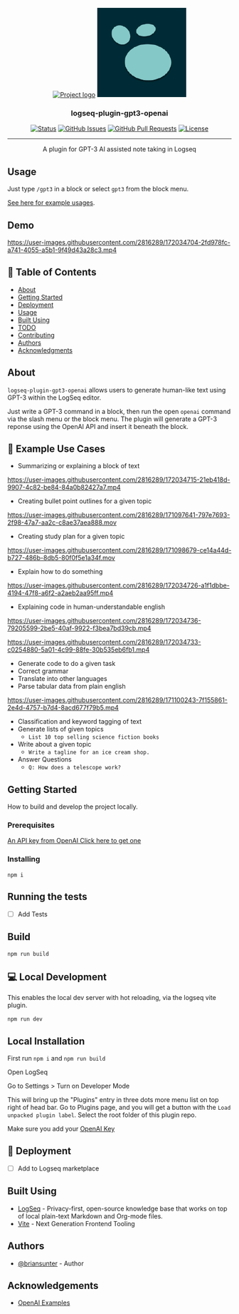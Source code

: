 <p align="center">
  <a href="" rel="noopener">
 <img width=400px height=200px src="./docs/open-ai.webp" alt="Project logo"></a>
 <img width=200px height=200px src="./docs/logseq.png" alt="Project logo"></a>
</p>

<h3 align="center">logseq-plugin-gpt3-openai</h3>

<div align="center">

[![Status](https://img.shields.io/badge/status-active-success.svg)]()
[![GitHub Issues](https://img.shields.io/github/issues/briansunter/logseq-plugin-gpt3-openai.svg)](https://github.com/briansunter/logseq-plugin-gpt3-openai)
[![GitHub Pull Requests](https://img.shields.io/github/issues-pr/briansunter/logseq-plugin-gpt3-openai.svg)](https://github.com/briansunter/logseq-plugin-gpt3-openai)
[![License](https://img.shields.io/badge/license-MIT-blue.svg)](/LICENSE)

</div>

---

<p align="center"> A plugin for GPT-3 AI assisted note taking in Logseq
    <br> 
</p>

## Usage

Just type `/gpt3` in a block or select `gpt3` from the block menu.

[See here for example usages](https://beta.openai.com/examples).

## Demo 


https://user-images.githubusercontent.com/2816289/172034704-2fd978fc-a741-4055-a5b1-9f49d43a28c3.mp4


## 📝 Table of Contents

- [About](#about)
- [Getting Started](#getting_started)
- [Deployment](#deployment)
- [Usage](#usage)
- [Built Using](#built_using)
- [TODO](../TODO.md)
- [Contributing](../CONTRIBUTING.md)
- [Authors](#authors)
- [Acknowledgments](#acknowledgement)

## About <a name = "about"></a>
`logseq-plugin-gpt3-openai` allows users to generate human-like text using GPT-3 within the LogSeq editor.

Just write a GPT-3 command in a block, then run the open `openai` command via the slash menu or the block menu. The plugin will generate a GPT-3 reponse using the OpenAI API and insert it beneath the block.

## 📖 Example Use Cases
- Summarizing or explaining a block of text

https://user-images.githubusercontent.com/2816289/172034715-21eb418d-9907-4c82-be84-84a0b82427a7.mp4

- Creating bullet point outlines for a given topic


https://user-images.githubusercontent.com/2816289/171097641-797e7693-2f98-47a7-aa2c-c8ae37aea888.mov

- Creating study plan for a given topic


https://user-images.githubusercontent.com/2816289/171098679-ce14a44d-b727-486b-8db5-80f0f5e1a34f.mov

- Explain how to do something



https://user-images.githubusercontent.com/2816289/172034726-a1f1dbbe-4194-47f8-a6f2-a2aeb2aa95ff.mp4



- Explaining code in human-understandable english



https://user-images.githubusercontent.com/2816289/172034736-79205599-2be5-40af-9922-f3bea7bd39cb.mp4





https://user-images.githubusercontent.com/2816289/172034733-c0254880-5a01-4c99-88fe-30b535eb6fb1.mp4



- Generate code to do a given task
- Correct grammar
- Translate into other languages
- Parse tabular data from plain english

https://user-images.githubusercontent.com/2816289/171100243-7f155861-2e4d-4757-b7d4-8acd677f79b5.mp4

- Classification and keyword tagging of text
- Generate lists of given topics
	- `List 10 top selling science fiction books`
- Write about a given topic
	- `Write a tagline for an ice cream shop.`
- Answer Questions
	- `Q: How does a telescope work?`

## Getting Started <a name = "getting_started"></a>
How to build and develop the project locally.

### Prerequisites

[An API key from OpenAI Click here to get one](https://beta.openai.com/account/api-keys)

### Installing

```
npm i
```

## Running the tests <a name = "tests"></a>
- [ ] Add Tests


## Build <a name="usage"></a>
```
npm run build
```

## 💻 Local Development

This enables the local dev server with hot reloading, via the logseq vite plugin.

```
npm run dev
```

## Local Installation

First run `npm i` and `npm run build`

Open LogSeq

Go to Settings > Turn on Developer Mode

This will bring up the "Plugins" entry in three dots more menu list on top right of head bar. Go to Plugins page, and you will get a button with the  `Load unpacked plugin label`. Select the root folder of this plugin repo.

Make sure you add your [OpenAI Key](https://beta.openai.com/account/api-keys)

## 🚀 Deployment <a name = "deployment"></a>

- [ ] Add to Logseq marketplace

## Built Using <a name = "built_using"></a>

- [LogSeq](https://logseq.com/) - Privacy-first, open-source knowledge base that works on top of local plain-text Markdown and Org-mode files.
- [Vite](https://vitejs.dev/) - Next Generation Frontend Tooling

## Authors <a name = "authors"></a>

- [@briansunter](https://github.com/birnaunster) - Author

## Acknowledgements <a name = "acknowledgement"></a>

- [OpenAI Examples](https://beta.openai.com/examples)
